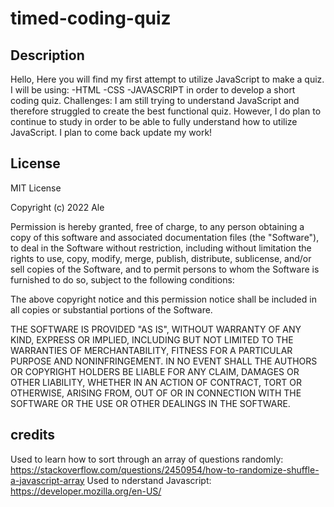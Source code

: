 # timed-coding-quiz
## Description 
Hello, 
Here you will find my first attempt to utilize JavaScript to make a quiz. I will be using:
-HTML
-CSS 
-JAVASCRIPT 
in order to develop a short coding quiz.
Challenges: I am still trying to understand JavaScript and therefore struggled to create the best functional quiz. However, I do plan to continue to study in order to be able to fully understand how to utilize JavaScript. I plan to come back update my work!

## License
MIT License

Copyright (c) 2022 Ale

Permission is hereby granted, free of charge, to any person obtaining a copy
of this software and associated documentation files (the "Software"), to deal
in the Software without restriction, including without limitation the rights
to use, copy, modify, merge, publish, distribute, sublicense, and/or sell
copies of the Software, and to permit persons to whom the Software is
furnished to do so, subject to the following conditions:

The above copyright notice and this permission notice shall be included in all
copies or substantial portions of the Software.

THE SOFTWARE IS PROVIDED "AS IS", WITHOUT WARRANTY OF ANY KIND, EXPRESS OR
IMPLIED, INCLUDING BUT NOT LIMITED TO THE WARRANTIES OF MERCHANTABILITY,
FITNESS FOR A PARTICULAR PURPOSE AND NONINFRINGEMENT. IN NO EVENT SHALL THE
AUTHORS OR COPYRIGHT HOLDERS BE LIABLE FOR ANY CLAIM, DAMAGES OR OTHER
LIABILITY, WHETHER IN AN ACTION OF CONTRACT, TORT OR OTHERWISE, ARISING FROM,
OUT OF OR IN CONNECTION WITH THE SOFTWARE OR THE USE OR OTHER DEALINGS IN THE
SOFTWARE.

## credits
Used to learn how to sort through an array of questions randomly:
https://stackoverflow.com/questions/2450954/how-to-randomize-shuffle-a-javascript-array
Used to nderstand Javascript:
https://developer.mozilla.org/en-US/